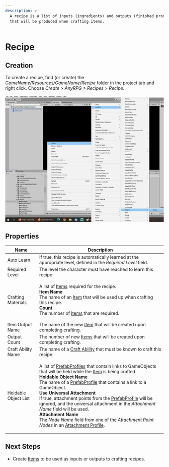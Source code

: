 ```yaml
---
description: >-
  A recipe is a list of inputs (ingredients) and outputs (finished products)
  that will be produced when crafting items.
---
```


# Recipe

## Creation

To create a recipe, find (or create) the _GameName/Resources/GameName/Recipe_ folder in the project tab and right click.  Choose _Create > AnyRPG > Recipes > Recipe_.

![](<../../.gitbook/assets/image (114).png>)

## Properties

| Name                 | Description                                                                                                                                                                                                                                                                                                                                                                                                                                                                                                                                                                                                                                                                                                                                           |
| -------------------- | ----------------------------------------------------------------------------------------------------------------------------------------------------------------------------------------------------------------------------------------------------------------------------------------------------------------------------------------------------------------------------------------------------------------------------------------------------------------------------------------------------------------------------------------------------------------------------------------------------------------------------------------------------------------------------------------------------------------------------------------------------- |
| Auto Learn           | If true, this recipe is automatically learned at the appropriate level, defined in the _Required Level_ field.                                                                                                                                                                                                                                                                                                                                                                                                                                                                                                                                                                                                                                        |
| Required Level       | The level the character must have reached to learn this recipe.                                                                                                                                                                                                                                                                                                                                                                                                                                                                                                                                                                                                                                                                                       |
| Crafting Materials   | <p>A list of <a href="./">Items</a> required for the recipe.<br><strong>Item Name</strong><br>The name of an <a href="./">Item</a> that will be used up when crafting this recipe.<br><strong>Count</strong><br>The number of <a href="./">Items</a> that are required.</p>                                                                                                                                                                                                                                                                                                                                                                                                                                                                           |
| Item Output Name     | The name of the new [Item](./) that will be created upon completing crafting.                                                                                                                                                                                                                                                                                                                                                                                                                                                                                                                                                                                                                                                                         |
| Output Count         | The number of new [Items](./) that will be created upon completing crafting.                                                                                                                                                                                                                                                                                                                                                                                                                                                                                                                                                                                                                                                                          |
| Craft Ability Name   | The name of a [Craft Ability](../abilities/craft-ability.md) that must be known to craft this recipe.                                                                                                                                                                                                                                                                                                                                                                                                                                                                                                                                                                                                                                                 |
| Holdable Object List | <p>A list of <a href="../prefab-profile.md">PrefabProfiles</a> that contain links to GameObjects that will be held while the <a href="./">Item</a> is being crafted.<br><strong>Holdable Object Name</strong><br>The name of a <a href="../prefab-profile.md">PrefabProfile</a> that contains a link to a GameObject.<br><strong>Use Universal Attachment</strong><br>If true, attachment points from the <a href="../prefab-profile.md">PrefabProfile</a> will be ignored, and the universal attachment in the <em>Attachment Name</em> field will be used.<br><strong>Attachment Name</strong><br>The <em>Node Name</em> field from one of the <em>Attachment Point Nodes</em> in an <a href="../attachment-profile.md">Attachment Profile</a>.</p> |

## Next Steps

* Create [Items](./) to be used as inputs or outputs to crafting recipes.
